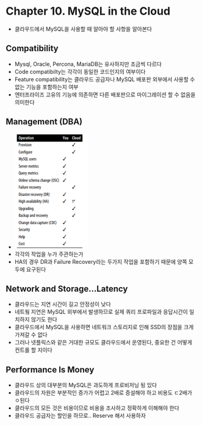 # Chapter 10. MySQL in the Cloud
* 클라우드에서 MySQL을 사용할 때 알아야 할 사항을 알아본다
## Compatibility
* Mysql, Oracle, Percona, MariaDB는 유사하지만 조금씩 다르다
* Code compatibilty는 각각이 동일한 코드인지의 여부이다
* Feature compatibility는 클라우드 공급자나 MySQL 배포판 외부에서 사용할 수 없는 기능을 포함하는지 여부
* 엔터프라이즈 고유의 기능에 의존하면 다른 배포판으로 마이그레이션 할 수 없음을 의미한다
## Management (DBA)
* ![img.png](img.png)
* 각각의 작업을 누가 주관하는가
* HA의 경우 DR과 Failure Recovery라는 두가지 작업을 포함하기 때문에 양쪽 모두에 요구된다
## Network and Storage…Latency
* 클라우드는 지연 시간이 길고 안정성이 낮다
* 네트웤 지연은 MySQL 외부에서 발생하므로 실제 쿼리 프로파일과 응답시간이 일치하지 않기도 한다
* 클라우드에서 MySQL을 사용하면 네트워크 스토리지로 인해 SSD의 장점을 크게 가져갈 수 없다
* 그러나 넷플릭스와 같은 거대한 규모도 클라우드에서 운영된다, 중요한 건 어떻게 컨트롤 할 지이다
## Performance Is Money
* 클라우드 상의 대부분의 MySQL은 과도하게 프로비저닝 됭 있다
* 클라우드의 자원은 부분적인 증가가 어렵고 2배로 증설해야 하고 비용도 ㄷ2배가 ㅇ된다
* 클라우드의 모든 것은 비용이므로 비용을 조사하고 정확하게 이해해야 한다
* 클라우드 공급자는 할인을 하므로.. Reserve 해서 사용하자
